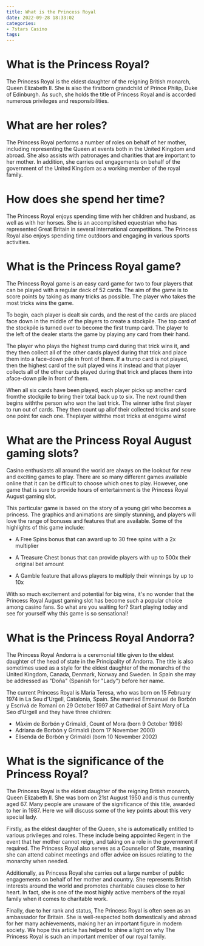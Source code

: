 ```yaml
---
title: What is the Princess Royal
date: 2022-09-28 18:33:02
categories:
- 7stars Casino
tags:
---
```



#  What is the Princess Royal?

The Princess Royal is the eldest daughter of the reigning British monarch, Queen Elizabeth II. She is also the firstborn grandchild of Prince Philip, Duke of Edinburgh. As such, she holds the title of Princess Royal and is accorded numerous privileges and responsibilities.

# What are her roles?

The Princess Royal performs a number of roles on behalf of her mother, including representing the Queen at events both in the United Kingdom and abroad. She also assists with patronages and charities that are important to her mother. In addition, she carries out engagements on behalf of the government of the United Kingdom as a working member of the royal family.

# How does she spend her time?

The Princess Royal enjoys spending time with her children and husband, as well as with her horses. She is an accomplished equestrian who has represented Great Britain in several international competitions. The Princess Royal also enjoys spending time outdoors and engaging in various sports activities.

#  What is the Princess Royal game?

The Princess Royal game is an easy card game for two to four players that can be played with a regular deck of 52 cards. The aim of the game is to score points by taking as many tricks as possible. The player who takes the most tricks wins the game.

To begin, each player is dealt six cards, and the rest of the cards are placed face down in the middle of the players to create a stockpile. The top card of the stockpile is turned over to become the first trump card. The player to the left of the dealer starts the game by playing any card from their hand.

The player who plays the highest trump card during that trick wins it, and they then collect all of the other cards played during that trick and place them into a face-down pile in front of them. If a trump card is not played, then the highest card of the suit played wins it instead and that player collects all of the other cards played during that trick and places them into aface-down pile in front of them.

When all six cards have been played, each player picks up another card fromthe stockpile to bring their total back up to six. The next round then begins withthe person who won the last trick. The winner isthe first player to run out of cards. They then count up allof their collected tricks and score one point for each one. Theplayer withthe most tricks at endgame wins!

#  What are the Princess Royal August gaming slots?

Casino enthusiasts all around the world are always on the lookout for new and exciting games to play. There are so many different games available online that it can be difficult to choose which ones to play. However, one game that is sure to provide hours of entertainment is the Princess Royal August gaming slot.

This particular game is based on the story of a young girl who becomes a princess. The graphics and animations are simply stunning, and players will love the range of bonuses and features that are available. Some of the highlights of this game include:

* A Free Spins bonus that can award up to 30 free spins with a 2x multiplier

* A Treasure Chest bonus that can provide players with up to 500x their original bet amount

* A Gamble feature that allows players to multiply their winnings by up to 10x

With so much excitement and potential for big wins, it's no wonder that the Princess Royal August gaming slot has become such a popular choice among casino fans. So what are you waiting for? Start playing today and see for yourself why this game is so sensational!

#  What is the Princess Royal Andorra?

The Princess Royal Andorra is a ceremonial title given to the eldest daughter of the head of state in the Principality of Andorra. The title is also sometimes used as a style for the eldest daughter of the monarchs of the United Kingdom, Canada, Denmark, Norway and Sweden. In Spain she may be addressed as "Doña" (Spanish for "Lady") before her name.

The current Princess Royal is María Teresa, who was born on 15 February 1974 in La Seu d'Urgell, Catalonia, Spain. She married Emmanuel de Borbón y Escrivá de Romaní on 29 October 1997 at Cathedral of Saint Mary of La Seo d'Urgell and they have three children:

- Màxim de Borbón y Grimaldi, Count of Mora (born 9 October 1998)
- Adriana de Borbón y Grimaldi (born 17 November 2000) 
- Elisenda de Borbón y Grimaldi (born 10 November 2002)

#  What is the significance of the Princess Royal?

The Princess Royal is the eldest daughter of the reigning British monarch, Queen Elizabeth II. She was born on 21st August 1950 and is thus currently aged 67. Many people are unaware of the significance of this title, awarded to her in 1987. Here we will discuss some of the key points about this very special lady.

Firstly, as the eldest daughter of the Queen, she is automatically entitled to various privileges and roles. These include being appointed Regent in the event that her mother cannot reign, and taking on a role in the government if required. The Princess Royal also serves as a Counsellor of State, meaning she can attend cabinet meetings and offer advice on issues relating to the monarchy when needed.

Additionally, as Princess Royal she carries out a large number of public engagements on behalf of her mother and country. She represents British interests around the world and promotes charitable causes close to her heart. In fact, she is one of the most highly active members of the royal family when it comes to charitable work.

Finally, due to her rank and status, The Princess Royal is often seen as an ambassador for Britain. She is well-respected both domestically and abroad for her many achievements, making her an important figure in modern society. We hope this article has helped to shine a light on why The Princess Royal is such an important member of our royal family.